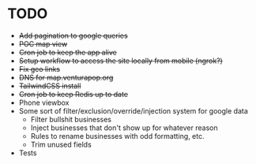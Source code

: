# TODO

* ~~Add pagination to google queries~~
* ~~POC map view~~
* ~~Cron job to keep the app alive~~
* ~~Setup workflow to access the site locally from mobile (ngrok?)~~
* ~~Fix geo links~~
* ~~DNS for map.venturapop.org~~
* ~~TailwindCSS install~~
* ~~Cron job to keep Redis up to date~~
* Phone viewbox
* Some sort of filter/exclusion/override/injection system for google data
  * Filter bullshit businesses
  * Inject businesses that don't show up for whatever reason
  * Rules to rename businesses with odd formatting, etc.
  * Trim unused fields
* Tests